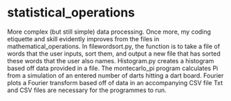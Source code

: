 # statistical_operations
More complex (but still simple) data processing. Once more, my coding etiquette and skill evidently improves from the files in mathematical_operations. In filewordsort.py, the function is to take a file of words that the user inputs, sort them, and output a new file that has sorted these words that the user also names.
Histogram.py creates a histogram based off data provided in a file. The montecarlo_pi program calculates Pi from a simulation of an entered number of darts hitting a dart board.
Fourier plots a Fourier transform based off of data in an accompanying CSV file
Txt and CSV files are necessary for the programmes to run.
